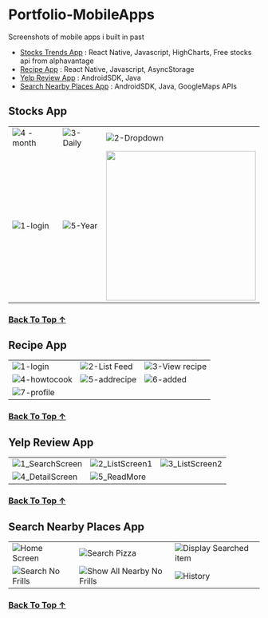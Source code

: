 # Portfolio-MobileApps
Screenshots of mobile apps i built in past
- [Stocks Trends App](#stocks-app) : React Native, Javascript, HighCharts, Free stocks api from alphavantage
- [Recipe App](#recipe-app) : React Native, Javascript, AsyncStorage
- [Yelp Review App](#yelp-review-app) : AndroidSDK, Java
- [Search Nearby Places App](#search-nearby-places-app) : AndroidSDK, Java, GoogleMaps APIs

## Stocks App

| | | |
|-|-|-|
| ![4 -month](https://github.com/user-attachments/assets/02fb2778-0ba5-44d8-9b23-cb5fe064b16e) | ![3-Daily](https://github.com/user-attachments/assets/89f5e993-624a-45e4-9aa8-15d4c171bc92)| ![2-Dropdown](https://github.com/user-attachments/assets/703742dc-5f0e-44be-991c-f9d80571af2d) | 
| ![1-login](https://github.com/user-attachments/assets/8d768c48-23c4-4a76-b446-0aac4bfcdd18) | ![5-Year](https://github.com/user-attachments/assets/0f6cc31b-5186-46b4-b738-17136144dec5) |<img src='https://github.com/user-attachments/assets/b705dddf-e97e-4934-9987-5f23b07115b5' width=300/> | 
### [Back To Top ↑](portfolio-mobileapps)

## Recipe App

| | | |
|-|-|-|
|![1-login](https://github.com/user-attachments/assets/16141ee7-efcd-4e4e-b8b0-1ebb81159142)|![2-List Feed](https://github.com/user-attachments/assets/64487496-f0ac-49d7-ad75-02604155fe06)|![3-View recipe](https://github.com/user-attachments/assets/e79ed1d6-0d67-47f1-90e1-eb58c5357f9a)|
|![4-howtocook](https://github.com/user-attachments/assets/0e696c46-d19f-43ec-82de-0aae49ee73d5)| ![5-addrecipe](https://github.com/user-attachments/assets/71ec773b-a6bd-4d7c-ad55-c11923cdf770)|![6-added](https://github.com/user-attachments/assets/e2e0ea12-3ac6-45bd-b096-bf521d0154ba)|
|![7-profile](https://github.com/user-attachments/assets/a82c710d-21d3-468d-8fb6-72e09715035b)|||
### [Back To Top ↑](portfolio-mobileapps)

## Yelp Review App
| | | |
|-|-|-|
|![1_SearchScreen](https://github.com/user-attachments/assets/84d11f20-a192-4542-b754-49afe79ba7c4)|![2_ListScreen1](https://github.com/user-attachments/assets/c221e1f0-5899-41b5-8b04-d9260017168a)|![3_ListScreen2](https://github.com/user-attachments/assets/4e7f17d3-cc81-4ce3-b184-70b46b5cef94)|
|![4_DetailScreen](https://github.com/user-attachments/assets/3b74b18a-61ef-45f6-80a3-e0f07560c843)|![5_ReadMore](https://github.com/user-attachments/assets/d3ad09bd-4576-47ef-be77-719d81672ec4)||
### [Back To Top ↑](portfolio-mobileapps)

## Search Nearby Places App
| | | |
|-|-|-|
|![Home Screen](https://github.com/user-attachments/assets/ef115a49-5818-4f37-b9c0-5d2fc80c84b0)|![Search Pizza](https://github.com/user-attachments/assets/9e0fe5b4-574c-4d63-97f7-ba1dcbcf554a)|![Display Searched item](https://github.com/user-attachments/assets/2e82c459-5895-47f6-9d3f-d72b59e2c8c8)|
|![Search No Frills](https://github.com/user-attachments/assets/025ab3eb-22f4-493a-bcad-8a342b285992)|![Show All Nearby No Frills](https://github.com/user-attachments/assets/1a56ad16-1f5c-463c-b524-c1ecce936d42)|![History](https://github.com/user-attachments/assets/baad6002-40a6-4983-b1b2-9805b8fc6a2b)|
### [Back To Top ↑](portfolio-mobileapps)

